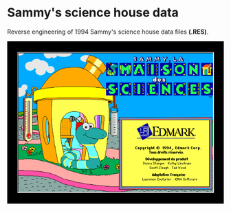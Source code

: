 # Sammy's science house data

Reverse engineering of 1994 Sammy's science house data files **(.RES)**.


![Sammy](.readme/sammy.png)